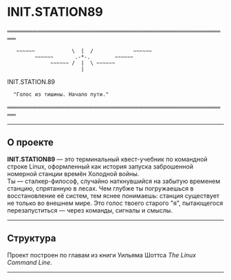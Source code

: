# INIT.STATION89

════════════════════════════════════════════════════
                                                      
       ~~~~~~            \  |  /             ~~~~~~   
             ~~~~~~       .-*-.        ~~~~~~         
                  ~~~~~~ /  |  \ ~~~~~~              
                            |                        
                                                      
                                                      
                                                       
 INIT.STATION.89                                       
                                                     
      "Голос из тишины. Начало пути."                 
                                                       
════════════════════════════════════════════════════

---

## О проекте

**INIT.STATION89** — это терминальный квест-учебник по командной строке Linux, оформленный как история запуска заброшенной номерной станции времён Холодной войны.  
Ты — сталкер-философ, случайно наткнувшийся на забытую временем станцию, спрятанную в лесах. Чем глубже ты погружаешься в восстановление её систем, тем яснее понимаешь: станция существует не только во внешнем мире. Это голос твоего старого "я", пытающегося перезапуститься — через команды, сигналы и смыслы.

---

## Структура

Проект построен по главам из книги Уильяма Шоттса *The Linux Command Line*.  



---



